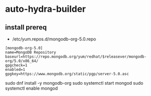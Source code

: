 # auto-hydra-builder

## install prereq

* /etc/yum.repos.d/mongodb-org-5.0.repo
```
[mongodb-org-5.0]
name=MongoDB Repository
baseurl=https://repo.mongodb.org/yum/redhat/$releasever/mongodb-org/5.0/x86_64/
gpgcheck=1
enabled=1
gpgkey=https://www.mongodb.org/static/pgp/server-5.0.asc

```

sudo dnf install -y mongodb-org
sudo systemctl start mongod
sudo systemctl enable mongod

